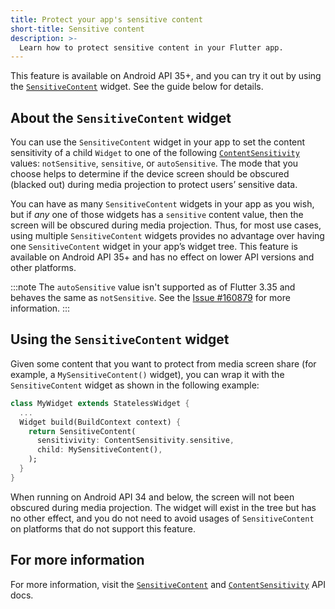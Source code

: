 ```yaml
---
title: Protect your app's sensitive content
short-title: Sensitive content
description: >-
  Learn how to protect sensitive content in your Flutter app.
---
```


This feature is available on Android API 35+, and you can try it out by using
the [`SensitiveContent`] widget. See the guide below for details.

## About the `SensitiveContent` widget

You can use the `SensitiveContent` widget in your app to set the content
sensitivity of a child `Widget` to one of the following [`ContentSensitivity`]
values: `notSensitive`, `sensitive`, or `autoSensitive`. The mode that you
choose helps to determine if the device screen should be obscured
(blacked out) during media projection to protect users’ sensitive data.

You can have as many `SensitiveContent` widgets in your app as you wish,
but if _any_ one of those widgets has a `sensitive` content value, then the
screen will be obscured during media projection. Thus, for most use cases,
using multiple `SensitiveContent` widgets provides no advantage over having
one `SensitiveContent` widget in your app’s widget tree. This feature is
available on Android API 35+ and has no effect on lower API versions and
other platforms.

:::note
The `autoSensitive` value isn't supported as of Flutter 3.35 and behaves
the same as `notSensitive`. See the [Issue #160879][] for more information.
:::

## Using the `SensitiveContent` widget

Given some content that you want to protect from media screen share
(for example, a `MySensitiveContent()` widget), you can wrap it with the
`SensitiveContent` widget as shown in the following example:

```dart
class MyWidget extends StatelessWidget {
  ...
  Widget build(BuildContext context) {
    return SensitiveContent(
      sensitivivity: ContentSensitivity.sensitive,
      child: MySensitiveContent(),
    );
  }
}
```

When running on Android API 34 and below, the screen will not been obscured
during media projection. The widget will exist in the tree but has no other
effect, and you do not need to avoid usages of `SensitiveContent` on platforms
that do not support this feature.

## For more information

For more information, visit the [`SensitiveContent`][]
and [`ContentSensitivity`][] API docs.

[`SensitiveContent`]: {{site.api}}/flutter/widgets/SensitiveContent-class.html
[`ContentSensitivity`]: {{site.api}}/flutter/services/ContentSensitivity.html
[Issue #160879]: {{site.github}}/flutter/flutter/issues/160879
